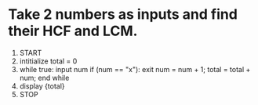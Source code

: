 # Take 2 numbers as inputs and find their HCF and LCM.

1. START
2. intitialize total = 0
3. while true:
   input num
   if (num == "x"):
   exit
   num = num + 1;
   total = total + num;
   end while
4. display {total}
5. STOP
